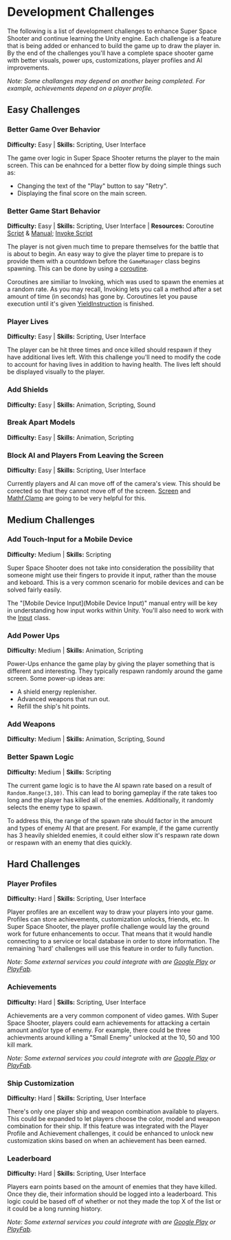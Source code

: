 # Development Challenges
The following is a list of development challenges to enhance Super Space Shooter and continue learning the Unity engine. Each challenge is a feature that is being added or enhanced to build the game up to draw the player in. By the end of the challenges you'll have a complete space shooter game with better visuals, power ups, customizations, player profiles and AI improvements.

*Note: Some challanges may depend on another being completed. For example, achievements depend on a player profile.*

## Easy Challenges
### Better Game Over Behavior
**Difficulty:** Easy   |   **Skills:** Scripting, User Interface

The game over logic in Super Space Shooter returns the player to the main screen. This can be enahnced for a better flow by doing simple things such as:

* Changing the text of the "Play" button to say "Retry". 
* Displaying the final score on the main screen.

### Better Game Start Behavior
**Difficulty:** Easy   |   **Skills:** Scripting, User Interface | **Resources:** Coroutine [Script](http://docs.unity3d.com/ScriptReference/Coroutine.html) & [Manual](http://docs.unity3d.com/Manual/Coroutines.html); [Invoke Script](http://docs.unity3d.com/ScriptReference/MonoBehaviour.Invoke.html)

The player is not given much time to prepare themselves for the battle that is about to begin. An easy way to give the player time to prepare is to provide them with a countdown before the ```GameManager``` class begins spawning. This can be done by using a [coroutine](http://docs.unity3d.com/Manual/Coroutines.html). 

Coroutines are similiar to Invoking, which was used to spawn the enemies at a random rate. As you may recall, Invoking lets you call a method after a set amount of time (in seconds) has gone by. Coroutines let you pause execution until it's given [YieldInstruction](http://docs.unity3d.com/ScriptReference/YieldInstruction.html) is finished.

### Player Lives
**Difficulty:** Easy   |   **Skills:** Scripting, User Interface

The player can be hit three times and once killed should respawn if they have additional lives left. With this challenge you'll need to modify the code to account for having lives in addition to having health. The lives left should be displayed visually to the player. 

### Add Shields
**Difficulty:** Easy   |   **Skills:** Animation, Scripting, Sound

### Break Apart Models
**Difficulty:** Easy   |   **Skills:** Animation, Scripting

### Block AI and Players From Leaving the Screen
**Difficulty:** Easy   |   **Skills:** Scripting, User Interface

Currently players and AI can move off of the camera's view. This should be corected so that they cannot move off of the screen. [Screen](http://docs.unity3d.com/ScriptReference/Screen.html) and [Mathf.Clamp](http://docs.unity3d.com/ScriptReference/Mathf.Clamp.html) are going to be very helpful for this. 

## Medium Challenges
### Add Touch-Input for a Mobile Device
**Difficulty:** Medium   |   **Skills:** Scripting

Super Space Shooter does not take into consideration the possibility that someone might use their fingers to provide it input, rather than the mouse and keboard. This is a very common scenario for mobile devices and can be solved fairly easily.

The "[Mobile Device Input](Mobile Device Input)" manual entry will be key in understanding how input works within Unity. You'll also need to work with the [Input](http://docs.unity3d.com/ScriptReference/Input.html) class.

### Add Power Ups
**Difficulty:** Medium   |   **Skills:** Animation, Scripting

Power-Ups enhance the game play by giving the player something that is different and interesting. They typically respawn randomly around the game screen. Some power-up ideas are:

* A shield energy replenisher.
* Advanced weapons that run out.
* Refill the ship's hit points.

### Add Weapons
**Difficulty:** Medium   |   **Skills:** Animation, Scripting, Sound

### Better Spawn Logic
**Difficulty:** Medium   |   **Skills:** Scripting

The current game logic is to have the AI spawn rate based on a result of ``` Random.Range(3,10)```. This can lead to boring gameplay if the rate takes too long and the player has killed all of the enemies. Additionally, it randomly selects the enemy type to spawn. 

To address this, the range of the spawn rate should factor in the amount and types of enemy AI that are present. For example, if the game currently has 3 heavily shielded enemies, it could either slow it's respawn rate down or respawn with an enemy that dies quickly.

## Hard Challenges
### Player Profiles
**Difficulty:** Hard   |   **Skills:** Scripting, User Interface

Player profiles are an excellent way to draw your players into your game. Profiles can store achievements, customization unlocks, friends, etc. In Super Space Shooter, the player profile challenge would lay the ground work for future enhancements to occur. That means that it would handle connecting to a service or local database in order to store information. The remaining 'hard' challenges will use this feature in order to fully function. 

*Note: Some external services you could integrate with are [Google Play](https://play.google.com/apps/publish) or [PlayFab](https://playfab.com/).*

### Achievements
**Difficulty:** Hard   |   **Skills:** Scripting, User Interface

Achievements are a very common component of video games. With Super Space Shooter, players could earn achievements for attacking a certain amount and/or type of enemy. For example, there could be three achievments around killing a "Small Enemy" unlocked at the 10, 50 and 100 kill mark.

*Note: Some external services you could integrate with are [Google Play](https://play.google.com/apps/publish) or [PlayFab](https://playfab.com/).*

### Ship Customization
**Difficulty:** Hard   |   **Skills:** Scripting, User Interface

There's only one player ship and weapon combination available to players. This could be expanded to let players choose the color, model and weapon combination for their ship. If this feature was integrated with the Player Profile and Achievement challenges, it could be enhanced to unlock new customization skins based on when an achievement has been earned.

### Leaderboard
**Difficulty:** Hard   |   **Skills:** Scripting, User Interface

Players earn points based on the amount of enemies that they have killed. Once they die, their information should be logged into a leaderboard. This logic could be based off of whether or not they made the top X of the list or it could be a long running history. 

*Note: Some external services you could integrate with are [Google Play](https://play.google.com/apps/publish) or [PlayFab](https://playfab.com/).*

